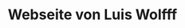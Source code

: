 --- 
layout: pages/index 
title: Webseite von Luis Wolfff
language: en 
text:
    welcome: My Blog about Java and Web technologies
    purpose-of-this-page: My name is Luis Wolff and I'm a enterprise developer. There for I'm interessed in web frameworks around the enterprise environment. In detail my focus is Java SE and Java EE, HTML5 as well as typical web protocols like HTTP. But I'm also interessted in relational and object orientated database.
    interests: 'What am I interest in?'
    summary: 'As an Enterprise-Developer I am interest in web-based enterprise software. I my opinion this are applications that fulfil business requirements. With this kind of software companies tries to design there processes more economical, improve the competitive position or acquire new business units. I think web-based enterprise software is mostly build on these three pillars:'
    web_development: '<b>Web-Development: </b>Intuitive user interfaces make software useful. The internet is built on the technologies HTTP, HTML, CSS and JavaScript. Such applications can be consumed by any browser.'
    bussines_logic: '<b>Business logic: </b>Operational goals will be reached with optimizing processes. Therefore, software must represent the business model and its processing. With the Java language this could be reached with a platform independent approach.'
    database_development: '<b>Database: </b>Enterprise applications are based on data. With SQL we can ensure consistency and flexible adjustment. But also object orientated approaches could have advantages.'
    combination: 'In my opinion the tasks of an Enterprise-Developer are to combine these three areas mentioned above so that business challenges can be solved as efficiently as possible. It is less about to build very complex code structures, it is more about to build maintainable software, that can be adopt to new requirements quickly. Furthermore, it is less about to work with the latest software frameworks, it is more about to know that the application is useful for the people that work with it. I think software must simplify existing work flows and not just create new.'
    conclusion: 'Many of the ideas mentioned above are also part of the <a href="http://agilemanifesto.org/" title=" - &quot;Individuals and interactions over processes and tools&quot;&#10; - &quot;Working software over comprehensive documentation&quot;&#10; - &quot;Customer collaboration over contract negotiation&quot;&#10; - &quot;Responding to change over following a plan&quot;">agile manifesto</a>. I always striving for fulfil these principles, when I develop software.'
    contact: Contact
    questions: 'Do you have any questions about my blog or other suggestions? Then I would be very glad, if you contact me over one of the following channels:'
---